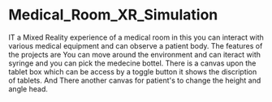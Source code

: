 # Medical_Room_XR_Simulation
IT a Mixed Reality experience of a medical room in this you can interact with various medical equipment and can observe a patient body.
The features of the projects are
You can move around the environment and can iteract with syringe and you can pick the medecine bottel.
There is a canvas upon the tablet box which can be access by a toggle button it shows the discription of tablets.
And There another canvas for patient's to change the height and angle head.
